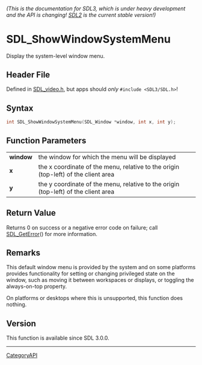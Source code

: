 ###### (This is the documentation for SDL3, which is under heavy development and the API is changing! [SDL2](https://wiki.libsdl.org/SDL2/) is the current stable version!)
# SDL_ShowWindowSystemMenu

Display the system-level window menu.

## Header File

Defined in [SDL_video.h](https://github.com/libsdl-org/SDL/blob/main/include/SDL3/SDL_video.h), but apps should _only_ `#include <SDL3/SDL.h>`!

## Syntax

```c
int SDL_ShowWindowSystemMenu(SDL_Window *window, int x, int y);

```

## Function Parameters

|                |                                                                                    |
| -------------- | ---------------------------------------------------------------------------------- |
| **window**     | the window for which the menu will be displayed                                    |
| **x**          | the x coordinate of the menu, relative to the origin (top-left) of the client area |
| **y**          | the y coordinate of the menu, relative to the origin (top-left) of the client area |

## Return Value

Returns 0 on success or a negative error code on failure; call
[SDL_GetError](SDL_GetError)() for more information.

## Remarks

This default window menu is provided by the system and on some platforms
provides functionality for setting or changing privileged state on the
window, such as moving it between workspaces or displays, or toggling the
always-on-top property.

On platforms or desktops where this is unsupported, this function does
nothing.

## Version

This function is available since SDL 3.0.0.

----
[CategoryAPI](CategoryAPI)

